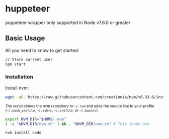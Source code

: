 # huppeteer
puppeteer wrapper
only supported in Node v7.6.0 or greater

Basic Usage
-----------

All you need to know to get started:

```sh
// Store current user
npm start

```

### Installation

Install nvm:

```sh
wget -qO- https://raw.githubusercontent.com/creationix/nvm/v0.33.6/install.sh | bash
```

<sub>The script clones the nvm repository to `~/.nvm` and adds the source line to your profile (`~/.bash_profile`, `~/.zshrc`, `~/.profile`, or `~/.bashrc`).</sub>

```sh
export NVM_DIR="$HOME/.nvm"
[ -s "$NVM_DIR/nvm.sh" ] && . "$NVM_DIR/nvm.sh" # This loads nvm
```

```sh
nvm install node
```

